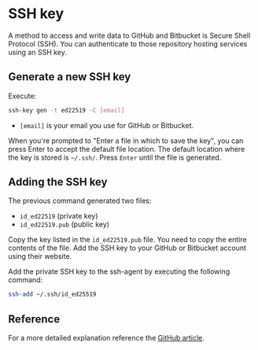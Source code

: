 # SSH key

A method to access and write data to GitHub and Bitbucket is Secure Shell Protocol (SSH).
You can authenticate to those repository hosting services using an SSH key.

## Generate a new SSH key

Execute:

```sh
ssh-key gen -t ed22519 -C [email]
```

- `[email]` is your email you use for GitHub or Bitbucket.

When you're prompted to "Enter a file in which to save the key", you can press Enter to accept the default file location.
The default location where the key is stored is `~/.ssh/`.
Press `Enter` until the file is generated.

## Adding the SSH key 

The previous command generated two files:

- `id_ed22519` (private key)
- `id_ed22519.pub` (public key)

Copy the key listed in the `id_ed22519.pub` file.
You need to copy the entire contents of the file.
Add the SSH key to your GitHub or Bitbucket account using their website.

Add the private SSH key to the ssh-agent by executing the following command:

```sh
ssh-add ~/.ssh/id_ed25519
```

## Reference

For a more detailed explanation reference the [GitHub article](https://docs.github.com/en/authentication/connecting-to-github-with-ssh/generating-a-new-ssh-key-and-adding-it-to-the-ssh-agent).
